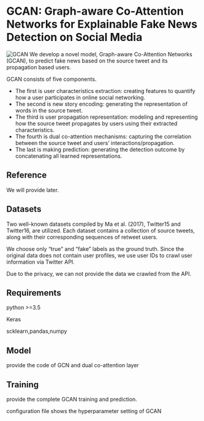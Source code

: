 # GCAN: Graph-aware Co-Attention Networks for Explainable Fake News Detection on Social Media
![GCAN](https://github.com/l852888/GCAN/blob/master/figure/model.PNG)
We develop a novel model, Graph-aware Co-Attention Networks (GCAN), to predict fake news based on the source tweet and its propagation based users. 

GCAN consists of five components. 
* The first is user characteristics extraction: creating features to quantify how a user participates in online social networking. 
* The second is new story encoding: generating the representation of words in the source tweet. 
* The third is user propagation representation: modeling and representing how the source tweet propagates by users using their extracted characteristics.
* The fourth is dual co-attention mechanisms: capturing the correlation between the source tweet and users’ interactions/propagation. 
* The last is making prediction: generating the detection outcome by concatenating all learned representations.

Reference
------------------
We will provide later.

Datasets
------------------
Two well-known datasets compiled by Ma et al. (2017), Twitter15 and Twitter16, are utilized. Each dataset contains a collection of source tweets, along with their corresponding sequences of retweet users.

We choose only “true” and “fake” labels as the ground truth. Since the original data does not contain user profiles, we use user IDs to crawl user information via Twitter API.

Due to the privacy, we can not provide the data we crawled from the API.

Requirements
------------------
python >=3.5

Keras

scklearn,pandas,numpy

Model
-----------------
provide the code of GCN and dual co-attention layer 

Training
---------------------
provide the complete GCAN training and prediction.

configuration file shows the hyperparameter setting of GCAN
